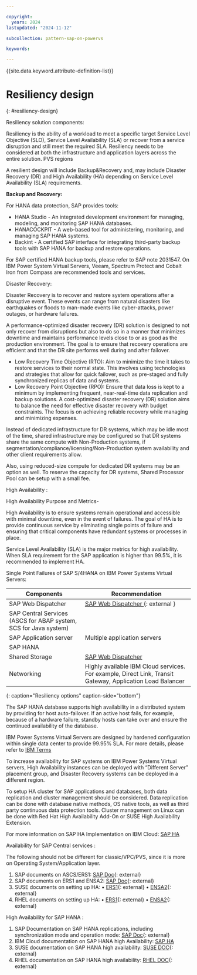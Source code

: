 ```yaml
---

copyright:
  years: 2024
lastupdated: "2024-11-12"

subcollection: pattern-sap-on-powervs

keywords:

---
```


{{site.data.keyword.attribute-definition-list}}

# Resiliency design
{: #resiliency-design}

Resiliency solution components:

Resiliency is the ability of a workload to meet a specific target Service Level Objective (SLO), Service Level Availability (SLA) or recover from a service disruption and still meet the required SLA.  Resiliency needs to be considered at both the infrastructure and application layers across the entire solution.
PVS regions

A resilient design will include Backup&Recovery and, may include Disaster Recovery (DR) and High Availability (HA) depending on Service Level Availability (SLA) requirements. 


**Backup and Recovery:**

For HANA data protection, SAP provides tools: 
- HANA Studio - An integrated development environment for managing, modeling, and monitoring SAP HANA databases.
- HANACOCKPIT - A web-based tool for administering, monitoring, and managing SAP HANA systems.
- Backint - A certified SAP interface for integrating third-party backup tools with SAP HANA for backup and restore operations.

For SAP certified HANA backup tools, please refer to SAP note 2031547.
On IBM Power System Virtual Servers, Veeam, Spectrum Protect and Cobalt Iron from Compass are recommended tools and services.

Disaster Recovery:

Disaster Recovery is to recover and restore system operations after a disruptive event. These events can range from natural disasters like earthquakes or floods to man-made events like cyber-attacks, power outages, or hardware failures. 

A performance-optimized disaster recovery (DR) solution is designed to not only recover from disruptions but also to do so in a manner that minimizes downtime and maintains performance levels close to or as good as the production environment. The goal is to ensure that recovery operations are efficient and that the DR site performs well during and after failover. 

- Low Recovery Time Objective (RTO): Aim to minimize the time it takes to restore services to their normal state. This involves using technologies and strategies that allow for quick failover, such as pre-staged and fully synchronized replicas of data and systems.
- Low Recovery Point Objective (RPO): Ensure that data loss is kept to a minimum by implementing frequent, near-real-time data replication and backup solutions. 
A cost-optimized disaster recovery (DR) solution aims to balance the need for effective disaster recovery with budget constraints. The focus is on achieving reliable recovery while managing and minimizing expenses.

Instead of dedicated infrastructure for DR systems, which may be idle most of the time, shared infrastructure may be configured so that DR systems share the same compute with Non-Production systems, if segmentation/compliance/licensing/Non-Production system availability and other client requirements allow.

Also, using reduced-size compute for dedicated DR systems may be an option as well. To reserve the capacity for DR systems, Shared Processor Pool can be setup with a small fee.

High Availability :

High Availability Purpose and Metrics- 

High Availability is to ensure systems remain operational and accessible with minimal downtime, even in the event of failures. The goal of HA is to provide continuous service by eliminating single points of failure and ensuring that critical components have redundant systems or processes in place. 

Service Level Availability (SLA) is the major metrics for high availability. When SLA requirement for the SAP application is higher than 99.5%, it is recommended to implement HA.



Single Point Failures of SAP S/4HANA on IBM Power Systems Virtual Servers:


| Components       | Recommendation   | 
|------------------|------------------|
| SAP Web Dispatcher                 | [SAP Web Dispatcher ](https://help.sap.com/doc/saphelp_nw73ehp1/7.31.19/en-us/48/9a9a6b48c673e8e10000000a42189b/frameset.htm){: external }    |
| SAP Central Services (ASCS for ABAP system, SCS for Java system)                 |              |
| SAP Application server                 | Multiple application servers        |
| SAP HANA                 |               |
| Shared Storage                 | [SAP Web Dispatcher ](https://cloud.ibm.com/docs/sap?topic=sap-ha-rhel-nfs)       |
| Networking                 | Highly available IBM Cloud services. For example, Direct Link, Transit Gateway, Application Load Balancer        |

{: caption="Resiliency options" caption-side="bottom"}


The SAP HANA database supports high availability in a distributed system by providing for host auto-failover. If an active host fails, for example, because of a hardware failure, standby hosts can take over and ensure the continued availability of the database. 

IBM Power Systems Virtual Servers are designed by hardened configuration within single data center to provide 99.95% SLA. For more details, please refer to [IBM Terms](https://www.ibm.com/support/customer/csol/terms/?id=i126-9268&lc=en#detail-document)

To increase availability for SAP systems on IBM Power Systems Virtual servers, High Availability instances can be deployed with “Different Server” placement group, and Disaster Recovery systems can be deployed in a different region.

To setup HA cluster for SAP applications and databases, both data replication and cluster management should be considered. Data replication can be done with database native methods, OS native tools, as well as third party continuous data protection tools. Cluster management on Linux can be done with Red Hat High Availability Add-On or SUSE High Availability Extension.

For more information on SAP HA Implementation on IBM Cloud: [SAP HA](https://cloud.ibm.com/docs/sap?topic=sap-ha-overview)

Availability for SAP Central services :

The following should not be different for classic/VPC/PVS, since it is more on Operating System/Application layer. 
1.	SAP documents on ASCS/ERS1: [SAP Doc](https://community.sap.com/t5/technology-blogs-by-members/sap-ascs-high-availability-using-ers-explained/ba-p/13511647){: external}
2.	SAP documents on ERS1 and ENSA2: [SAP Doc](https://community.sap.com/t5/enterprise-resource-planning-blogs-by-members/evolution-of-ensa2-and-ers2/ba-p/13481209){: external}
3.	SUSE documents on setting up HA: 
•	[ERS1](https://documentation.suse.com/sbp/sap-15/html/SAP-nw740-sle15-setupguide/index.html){: external}
•	[ENSA2](https://documentation.suse.com/sbp/sap-12/html/SAP_S4HA10_SetupGuide-SLE12/index.html){: external}
4.	RHEL documents on setting up HA: 
•	[ERS1](https://access.redhat.com/articles/3569681){: external}
•	[ENSA2](https://access.redhat.com/articles/3974941){: external}



High Availability for SAP HANA :

1.	SAP Documentation on SAP HANA replications, including synchronization mode and operation mode: [SAP Doc](https://help.sap.com/docs/SAP_HANA_PLATFORM/6b94445c94ae495c83a19646e7c3fd56/6d252db7cdd044d19ad85b46e6c294a4.html){: external}
2.	IBM Cloud documentation on SAP HANA high Availability: [SAP HA](https://cloud.ibm.com/docs/sap?topic=sap-ha-rhel-hana-sr)
3.	SUSE documentation on SAP HANA high availability: [SUSE DOC](https://documentation.suse.com/sles-sap/sap-ha-support/html/sap-ha-support/index.html){: external}
4.	RHEL documentation on SAP HANA high availability: [RHEL DOC](https://docs.redhat.com/en/documentation/red_hat_enterprise_linux_for_sap_solutions/8/html/red_hat_ha_solutions_for_sap_hana_s4hana_and_netweaver_based_sap_applications/asmb_sh_ha_sol_for_hana_ha-sol-hana-netweaver){: external}
